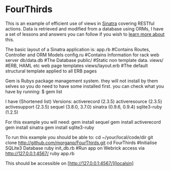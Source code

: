 FourThirds
==========

This is an example of efficient use of views in [Sinatra][sinatra] covering RESTful actions. Data is retrieved and modified from a database using ORMs, I have a set of lessons and answers you can follow if you wish to [learn more about][ORMLesson] this.

The basic layout of a Sinatra application is:
    app.rb     #Contains Routes, Controller and ORM Models
    config.ru  #Contains Information for rack web server
    db/data.db #The Database
    public/    #Static non template data.
    views/     #ERB, HAML etc web page templates
    views/layout.erb #The default structural template applied to all ERB pages

Gem is Rubys package management system. they will not install by them selves so you do need to have some installed first. you can check what you have by running:
    $ gem list

I have (Shortened list) Versions:
    activerecord (2.3.5)
    activeresource (2.3.5)
    activesupport (2.3.5)
    sequel (3.8.0, 3.7.0)
    sinatra (0.9.6, 0.9.4)
    sqlite3-ruby (1.2.5)

For this example you will need:
    gem install sequel
    gem install activerecord
    gem install sinatra
    gem install sqlite3-ruby

To run this example you should be able to:
    cd ~/your/local/code/dir
    git clone http://github.com/morganp/FourThirds.git 
    cd FourThirds 
    #Initialise SQLite3 Database
    ruby init_db.rb
    #Run app on Webrick access via http://127.0.0.1:4567/
    ruby app.rb

This should be accessible on [http://127.0.0.1:4567/][localsin]

[sinatra]: http://www.sinatrarb.com
[ORMLesson]: http://github.com/morganp/Code-Dojo/tree/master/ORM/
[localsin]:  http://127.0.0.1:4567/

